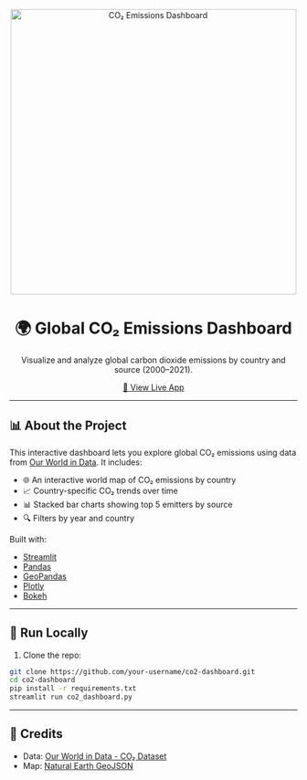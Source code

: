 <p align="center">
  <img src="https://upload.wikimedia.org/wikipedia/commons/3/38/CO2_emissions_world_map.png" width="500" alt="CO₂ Emissions Dashboard">
</p>

<h1 align="center">🌍 Global CO₂ Emissions Dashboard</h1>

<p align="center">
  Visualize and analyze global carbon dioxide emissions by country and source (2000–2021).
</p>

<p align="center">
  <a href="https://your-username.streamlit.app" target="_blank">
    🚀 View Live App
  </a>
</p>

---

## 📊 About the Project

This interactive dashboard lets you explore global CO₂ emissions using data from [Our World in Data](https://github.com/owid/co2-data). It includes:

- 🌐 An interactive world map of CO₂ emissions by country
- 📈 Country-specific CO₂ trends over time
- 📊 Stacked bar charts showing top 5 emitters by source
- 🔍 Filters by year and country

Built with:
- [Streamlit](https://streamlit.io/)
- [Pandas](https://pandas.pydata.org/)
- [GeoPandas](https://geopandas.org/)
- [Plotly](https://plotly.com/)
- [Bokeh](https://docs.bokeh.org/)

---

## 🚀 Run Locally

1. Clone the repo:

```bash
git clone https://github.com/your-username/co2-dashboard.git
cd co2-dashboard
pip install -r requirements.txt
streamlit run co2_dashboard.py
```

---

## 🙌 Credits

- Data: [Our World in Data - CO₂ Dataset](https://github.com/owid/co2-data)
- Map: [Natural Earth GeoJSON](https://github.com/johan/world.geo.json)